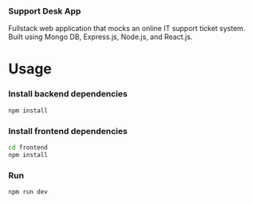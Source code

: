 ### Support Desk App

Fullstack web application that mocks an online IT support ticket system. Built using
Mongo DB, Express.js, Node.js, and React.js.

# Usage

### Install backend dependencies

```bash
npm install
```

### Install frontend dependencies

```bash
cd frontend
npm install
```

### Run

```bash
npm run dev
```
